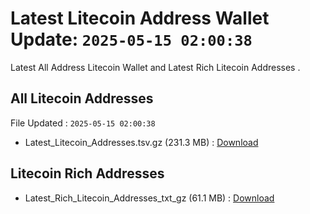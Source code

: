 # Latest Litecoin Address Wallet Update: `2025-05-15 02:00:38`

Latest All Address Litecoin Wallet and Latest Rich Litecoin Addresses .

## All Litecoin Addresses

File Updated : `2025-05-15 02:00:38`

- Latest_Litecoin_Addresses.tsv.gz (231.3 MB) : [Download](https://github.com/Pymmdrza/Rich-Address-Wallet/releases/tag/Litecoin)

## Litecoin Rich Addresses

- Latest_Rich_Litecoin_Addresses_txt_gz (61.1 MB) : [Download](https://github.com/Pymmdrza/Rich-Address-Wallet/releases/tag/Litecoin)

